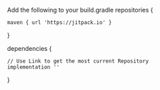 Add the following to your build.gradle
repositories {

    maven { url 'https://jitpack.io' }
    
}

dependencies {

    // Use Link to get the most current Repository
    implementation ''
	
}
